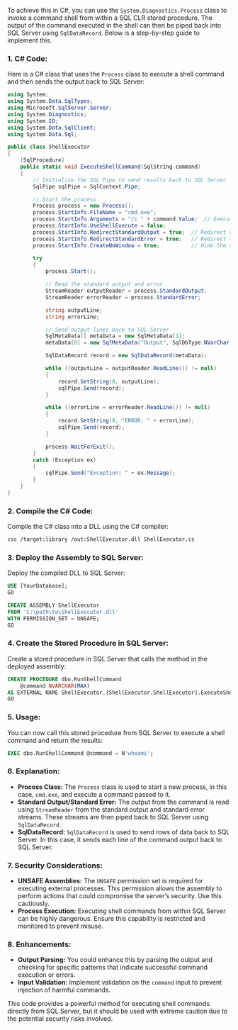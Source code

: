 
To achieve this in C#, you can use the `System.Diagnostics.Process` class to invoke a command shell from within a SQL CLR stored procedure. The output of the command executed in the shell can then be piped back into SQL Server using `SqlDataRecord`. Below is a step-by-step guide to implement this.

### 1. **C# Code:**

Here is a C# class that uses the `Process` class to execute a shell command and then sends the output back to SQL Server:

```csharp
using System;
using System.Data.SqlTypes;
using Microsoft.SqlServer.Server;
using System.Diagnostics;
using System.IO;
using System.Data.SqlClient;
using System.Data.Sql;

public class ShellExecutor
{
    [SqlProcedure]
    public static void ExecuteShellCommand(SqlString command)
    {
        // Initialize the SQL Pipe to send results back to SQL Server
        SqlPipe sqlPipe = SqlContext.Pipe;

        // Start the process
        Process process = new Process();
        process.StartInfo.FileName = "cmd.exe";
        process.StartInfo.Arguments = "/c " + command.Value;  // Execute the command passed as an argument
        process.StartInfo.UseShellExecute = false;
        process.StartInfo.RedirectStandardOutput = true;  // Redirect the output
        process.StartInfo.RedirectStandardError = true;   // Redirect the error output as well
        process.StartInfo.CreateNoWindow = true;          // Hide the command window

        try
        {
            process.Start();

            // Read the standard output and error
            StreamReader outputReader = process.StandardOutput;
            StreamReader errorReader = process.StandardError;

            string outputLine;
            string errorLine;

            // Send output lines back to SQL Server
            SqlMetaData[] metaData = new SqlMetaData[1];
            metaData[0] = new SqlMetaData("Output", SqlDbType.NVarChar, SqlMetaData.Max);

            SqlDataRecord record = new SqlDataRecord(metaData);

            while ((outputLine = outputReader.ReadLine()) != null)
            {
                record.SetString(0, outputLine);
                sqlPipe.Send(record);
            }

            while ((errorLine = errorReader.ReadLine()) != null)
            {
                record.SetString(0, "ERROR: " + errorLine);
                sqlPipe.Send(record);
            }

            process.WaitForExit();
        }
        catch (Exception ex)
        {
            sqlPipe.Send("Exception: " + ex.Message);
        }
    }
}
```

### 2. **Compile the C# Code:**

Compile the C# class into a DLL using the C# compiler:

```bash
csc /target:library /out:ShellExecutor.dll ShellExecutor.cs
```

### 3. **Deploy the Assembly to SQL Server:**

Deploy the compiled DLL to SQL Server:

```sql
USE [YourDatabase];
GO

CREATE ASSEMBLY ShellExecutor
FROM 'C:\path\to\ShellExecutor.dll'
WITH PERMISSION_SET = UNSAFE;
GO
```

### 4. **Create the Stored Procedure in SQL Server:**

Create a stored procedure in SQL Server that calls the method in the deployed assembly:

```sql
CREATE PROCEDURE dbo.RunShellCommand
    @command NVARCHAR(MAX)
AS EXTERNAL NAME ShellExecutor.[ShellExecutor.ShellExecutor].ExecuteShellCommand;
GO
```

### 5. **Usage:**

You can now call this stored procedure from SQL Server to execute a shell command and return the results:

```sql
EXEC dbo.RunShellCommand @command = N'whoami';
```

### 6. **Explanation:**

- **Process Class:** The `Process` class is used to start a new process, in this case, `cmd.exe`, and execute a command passed to it.
- **Standard Output/Standard Error:** The output from the command is read using `StreamReader` from the standard output and standard error streams. These streams are then piped back to SQL Server using `SqlDataRecord`.
- **SqlDataRecord:** `SqlDataRecord` is used to send rows of data back to SQL Server. In this case, it sends each line of the command output back to SQL Server.

### 7. **Security Considerations:**

- **UNSAFE Assemblies:** The `UNSAFE` permission set is required for executing external processes. This permission allows the assembly to perform actions that could compromise the server’s security. Use this cautiously.
- **Process Execution:** Executing shell commands from within SQL Server can be highly dangerous. Ensure this capability is restricted and monitored to prevent misuse.

### 8. **Enhancements:**

- **Output Parsing:** You could enhance this by parsing the output and checking for specific patterns that indicate successful command execution or errors.
- **Input Validation:** Implement validation on the `command` input to prevent injection of harmful commands.

This code provides a powerful method for executing shell commands directly from SQL Server, but it should be used with extreme caution due to the potential security risks involved.